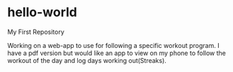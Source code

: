 # hello-world

My First Repository

Working on a web-app to use for following a specific workout program. I have a pdf version but would like an app to view on my phone to follow the workout of the day and log days working out(Streaks).
